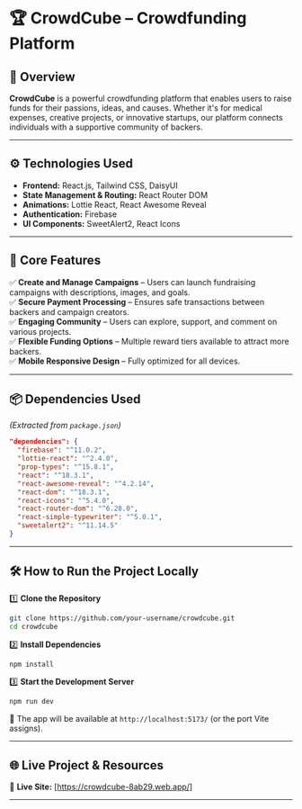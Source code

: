 
# 🏆 CrowdCube – Crowdfunding Platform  

## 🌟 Overview  
**CrowdCube** is a powerful crowdfunding platform that enables users to raise funds for their passions, ideas, and causes. Whether it's for medical expenses, creative projects, or innovative startups, our platform connects individuals with a supportive community of backers.  

---


## ⚙️ Technologies Used  
- **Frontend:** React.js, Tailwind CSS, DaisyUI  
- **State Management & Routing:** React Router DOM  
- **Animations:** Lottie React, React Awesome Reveal  
- **Authentication:** Firebase  
- **UI Components:** SweetAlert2, React Icons  

---

## 🚀 Core Features  
✅ **Create and Manage Campaigns** – Users can launch fundraising campaigns with descriptions, images, and goals.  
✅ **Secure Payment Processing** – Ensures safe transactions between backers and campaign creators.  
✅ **Engaging Community** – Users can explore, support, and comment on various projects.  
✅ **Flexible Funding Options** – Multiple reward tiers available to attract more backers.  
✅ **Mobile Responsive Design** – Fully optimized for all devices.  

---

## 📦 Dependencies Used  
*(Extracted from `package.json`)*  
```json
"dependencies": {
  "firebase": "^11.0.2",
  "lottie-react": "^2.4.0",
  "prop-types": "^15.8.1",
  "react": "^18.3.1",
  "react-awesome-reveal": "^4.2.14",
  "react-dom": "^18.3.1",
  "react-icons": "^5.4.0",
  "react-router-dom": "^6.28.0",
  "react-simple-typewriter": "^5.0.1",
  "sweetalert2": "^11.14.5"
}
```

---

## 🛠️ How to Run the Project Locally  

1️⃣ **Clone the Repository**  
```sh
git clone https://github.com/your-username/crowdcube.git
cd crowdcube
```

2️⃣ **Install Dependencies**  
```sh
npm install
```

3️⃣ **Start the Development Server**  
```sh
npm run dev
```
🔹 The app will be available at `http://localhost:5173/` (or the port Vite assigns).  

---

## 🌐 Live Project & Resources  
🔗 **Live Site:** [https://crowdcube-8ab29.web.app/]  

---

